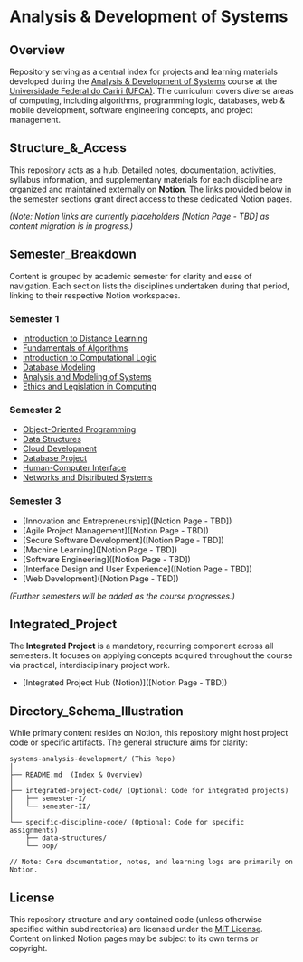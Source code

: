# Analysis & Development of Systems

## Overview

Repository serving as a central index for projects and learning materials developed during the [Analysis & Development of Systems](https://www.ufca.edu.br/cursos/graduacao/ads/) course at the [Universidade Federal do Cariri (UFCA)](https://www.ufca.edu.br/). The curriculum covers diverse areas of computing, including algorithms, programming logic, databases, web & mobile development, software engineering concepts, and project management.

## Structure_&_Access

This repository acts as a hub. Detailed notes, documentation, activities, syllabus information, and supplementary materials for each discipline are organized and maintained externally on **Notion**. The links provided below in the semester sections grant direct access to these dedicated Notion pages.

*(Note: Notion links are currently placeholders [Notion Page - TBD] as content migration is in progress.)*

## Semester_Breakdown

Content is grouped by academic semester for clarity and ease of navigation. Each section lists the disciplines undertaken during that period, linking to their respective Notion workspaces.

### Semester 1
*   [Introduction to Distance Learning](https://sky-clock-04e.notion.site/Introduction-to-Distance-Learning-1c30cf47793880cdb174fe38c809ee6f?pvs=4)
*   [Fundamentals of Algorithms](https://sky-clock-04e.notion.site/Fundamentals-of-Algorithms-1c30cf47793880b6a207e850d052691f?pvs=4)
*   [Introduction to Computational Logic](https://sky-clock-04e.notion.site/Introduction-to-Computational-Logic-1c30cf47793880169b10dbe0c9715ef9?pvs=4)
*   [Database Modeling](https://sky-clock-04e.notion.site/Database-Modeling-1c30cf47793880c991fffda429a11d08?pvs=4)
*   [Analysis and Modeling of Systems](https://sky-clock-04e.notion.site/Analysis-and-Modeling-of-Systems-1c30cf477938803298fdeed53cc28aeb?pvs=4)
*   [Ethics and Legislation in Computing](https://sky-clock-04e.notion.site/Ethics-and-Legislation-in-Computing-1c30cf47793880d18251cee83e28b0fb?pvs=4)

### Semester 2
*   [Object-Oriented Programming](https://sky-clock-04e.notion.site/Object-Oriented-Programming-1c30cf47793880228ac6efbc52aff4c3?pvs=4)
*   [Data Structures](https://sky-clock-04e.notion.site/Data-Structures-1c30cf477938809199e8c2acc70101ec?pvs=4)
*   [Cloud Development](https://sky-clock-04e.notion.site/Cloud-Development-1c30cf47793880caa4b6e364cee4a781?pvs=4)
*   [Database Project](https://sky-clock-04e.notion.site/Database-Project-1c30cf47793880bfb1dcd7177f774d96?pvs=4)
*   [Human-Computer Interface](https://sky-clock-04e.notion.site/Human-Computer-Interface-1c30cf47793880fc8ae0d76e86211189?pvs=4)
*   [Networks and Distributed Systems](https://sky-clock-04e.notion.site/Networks-and-Distributed-Systems-1c30cf4779388007890bc25744c8b297?pvs=4)

### Semester 3
*   [Innovation and Entrepreneurship]([Notion Page - TBD])
*   [Agile Project Management]([Notion Page - TBD])
*   [Secure Software Development]([Notion Page - TBD])
*   [Machine Learning]([Notion Page - TBD])
*   [Software Engineering]([Notion Page - TBD])
*   [Interface Design and User Experience]([Notion Page - TBD])
*   [Web Development]([Notion Page - TBD])

*(Further semesters will be added as the course progresses.)*

## Integrated_Project

The **Integrated Project** is a mandatory, recurring component across all semesters. It focuses on applying concepts acquired throughout the course via practical, interdisciplinary project work.

*   [Integrated Project Hub (Notion)]([Notion Page - TBD])

## Directory_Schema_Illustration

While primary content resides on Notion, this repository might host project code or specific artifacts. The general structure aims for clarity:

```
systems-analysis-development/ (This Repo)
│
├── README.md  (Index & Overview)
│
├── integrated-project-code/ (Optional: Code for integrated projects)
│   ├── semester-I/
│   └── semester-II/
│
└── specific-discipline-code/ (Optional: Code for specific assignments)
    ├── data-structures/
    └── oop/

// Note: Core documentation, notes, and learning logs are primarily on Notion.
```

## License

This repository structure and any contained code (unless otherwise specified within subdirectories) are licensed under the [MIT License](https://choosealicense.com/licenses/mit/). Content on linked Notion pages may be subject to its own terms or copyright.
